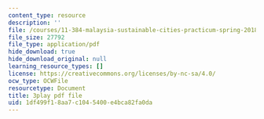 ```yaml
---
content_type: resource
description: ''
file: /courses/11-384-malaysia-sustainable-cities-practicum-spring-2018/1df499f18aa7c1045400e4bca82fa0da_JlKqhxwezkg.pdf
file_size: 27792
file_type: application/pdf
hide_download: true
hide_download_original: null
learning_resource_types: []
license: https://creativecommons.org/licenses/by-nc-sa/4.0/
ocw_type: OCWFile
resourcetype: Document
title: 3play pdf file
uid: 1df499f1-8aa7-c104-5400-e4bca82fa0da
---
```

